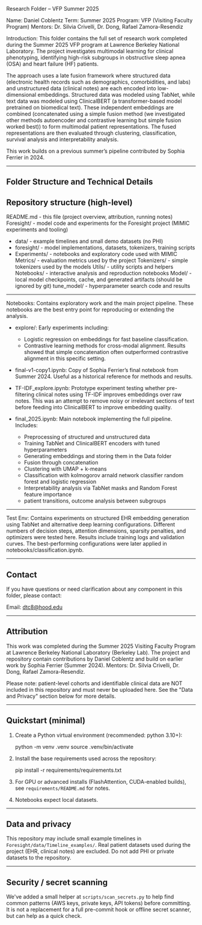 ﻿Research Folder – VFP Summer 2025

Name: Daniel Coblentz
Term: Summer 2025
Program: VFP (Visiting Faculty Program)
Mentors: Dr. Silvia Crivelli, Dr. Dong, Rafael Zamora-Resendiz

Introduction:
This folder contains the full set of research work completed during the Summer 2025 VFP program at Lawrence Berkeley National Laboratory. The project investigates multimodal learning for clinical phenotyping, identifying high-risk subgroups in obstructive sleep apnea (OSA) and heart failure (HF) patients.

The approach uses a late fusion framework where structured data (electronic health records such as demographics, comorbidities, and labs) and unstructured data (clinical notes) are each encoded into low-dimensional embeddings. Structured data was modeled using TabNet, while text data was modeled using ClinicalBERT (a transformer-based model pretrained on biomedical text). These independent embeddings are combined (concatenated using a simple fusion method (we investigated other methods autoencoder and contrastive learning but simple fusion worked best)) to form multimodal patient representations. The fused representations are then evaluated through clustering, classification, survival analysis and interpretability analysis.

This work builds on a previous summer’s pipeline contributed by Sophia Ferrier in 2024. 

-------------------------------------------------------------------
Folder Structure and Technical Details
-------------------------------------------------------------------
Repository structure (high-level)
-------------------------------------------------------------------

README.md - this file (project overview, attribution, running notes)
Foresight/ - model code and experiments for the Foresight project (MIMIC experiments and tooling)
  - data/ - example timelines and small demo datasets (no PHI)
  - foresight/ - model implementations, datasets, tokenizers, training scripts
  - Experiments/ - notebooks and exploratory code used with MIMIC
Metrics/ - evaluation metrics used by the project
Tokenizers/ - simple tokenizers used by the models
Utils/ - utility scripts and helpers
Notebooks/ - interactive analysis and reproduction notebooks
Model/ - local model checkpoints, cache, and generated artifacts (should be ignored by git)
tune_model/ - hyperparameter search code and results


-------------------------------------------------------------------

Notebooks:
Contains exploratory work and the main project pipeline. These notebooks are the best entry point for reproducing or extending the analysis.

- explore/:
  Early experiments including:
  * Logistic regression on embeddings for fast baseline classification.
  * Contrastive learning methods for cross-modal alignment. Results showed that simple concatenation often outperformed contrastive alignment in this specific setting.

- final-v1-copy1.ipynb:
  Copy of Sophia Ferrier’s final notebook from Summer 2024. Useful as a historical reference for methods and results.

- TF-IDF_explore.ipynb:
  Prototype experiment testing whether pre-filtering clinical notes using TF-IDF improves embeddings over raw notes. This was an attempt to remove noisy or irrelevant sections of text before feeding into ClinicalBERT to improve embedding quality.

- final_2025.ipynb:
  Main notebook implementing the full pipeline. Includes:
  * Preprocessing of structured and unstructured data
  * Training TabNet and ClinicalBERT encoders with tuned hyperparameters
  * Generating embeddings and storing them in the Data folder
  * Fusion through concatenation
  * Clustering with UMAP + k-means
  * Classification with kolmogorov arnald network classifier random forest and logistic regression
  * Interpretability analysis via TabNet masks and Random Forest feature importance
  * patient transitions, outcome analysis between subgroups

-------------------------------------------------------------------

Test Env:
Contains experiments on structured EHR embedding generation using TabNet and alternative deep learning configurations. Different numbers of decision steps, attention dimensions, sparsity penalties, and optimizers were tested here. Results include training logs and validation curves. The best-performing configurations were later applied in notebooks/classification.ipynb.

-------------------------------------------------------------------
Contact
-------------------------------------------------------------------

If you have questions or need clarification about any component in this folder, please contact:

Email: dtc8@hood.edu

-------------------------------------------------------------------
Attribution
-------------------------------------------------------------------

This work was completed during the Summer 2025 Visiting Faculty Program at Lawrence Berkeley National Laboratory (Berkeley Lab). The project and repository contain contributions by Daniel Coblentz and build on earlier work by Sophia Ferrier (Summer 2024). Mentors: Dr. Silvia Crivelli, Dr. Dong, Rafael Zamora-Resendiz.

Please note: patient-level cohorts and identifiable clinical data are NOT included in this repository and must never be uploaded here. See the "Data and Privacy" section below for more details.

-------------------------------------------------------------------
Quickstart (minimal)
-------------------------------------------------------------------

1) Create a Python virtual environment (recommended: python 3.10+):

   python -m venv .venv
   source .venv/bin/activate

2) Install the base requirements used across the repository:

   pip install -r requirements/requirements.txt

3) For GPU or advanced installs (FlashAttention, CUDA-enabled builds), see `requirements/README.md` for notes.

4) Notebooks expect local datasets. 

-------------------------------------------------------------------
Data and privacy
-------------------------------------------------------------------

This repository may include small example timelines in `Foresight/data/Timeline_examples/`. Real patient datasets used during the project (EHR, clinical notes) are excluded. Do not add PHI or private datasets to the repository.


-------------------------------------------------------------------
Security / secret scanning
-------------------------------------------------------------------

We've added a small helper at `scripts/scan_secrets.py` to help find common patterns (AWS keys, private keys, API tokens) before committing. It is not a replacement for a full pre-commit hook or offline secret scanner, but can help as a quick check.




